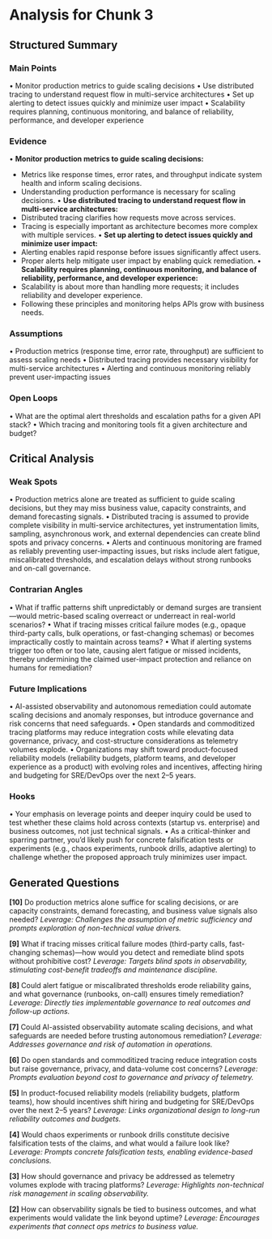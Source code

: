 # Analysis for Chunk 3

## Structured Summary

### Main Points
• Monitor production metrics to guide scaling decisions
• Use distributed tracing to understand request flow in multi-service architectures
• Set up alerting to detect issues quickly and minimize user impact
• Scalability requires planning, continuous monitoring, and balance of reliability, performance, and developer experience

### Evidence
• **Monitor production metrics to guide scaling decisions:**
  - Metrics like response times, error rates, and throughput indicate system health and inform scaling decisions.
  - Understanding production performance is necessary for scaling decisions.
• **Use distributed tracing to understand request flow in multi-service architectures:**
  - Distributed tracing clarifies how requests move across services.
  - Tracing is especially important as architecture becomes more complex with multiple services.
• **Set up alerting to detect issues quickly and minimize user impact:**
  - Alerting enables rapid response before issues significantly affect users.
  - Proper alerts help mitigate user impact by enabling quick remediation.
• **Scalability requires planning, continuous monitoring, and balance of reliability, performance, and developer experience:**
  - Scalability is about more than handling more requests; it includes reliability and developer experience.
  - Following these principles and monitoring helps APIs grow with business needs.

### Assumptions
• Production metrics (response time, error rate, throughput) are sufficient to assess scaling needs
• Distributed tracing provides necessary visibility for multi-service architectures
• Alerting and continuous monitoring reliably prevent user-impacting issues

### Open Loops
• What are the optimal alert thresholds and escalation paths for a given API stack?
• Which tracing and monitoring tools fit a given architecture and budget?

## Critical Analysis

### Weak Spots
• Production metrics alone are treated as sufficient to guide scaling decisions, but they may miss business value, capacity constraints, and demand forecasting signals.
• Distributed tracing is assumed to provide complete visibility in multi-service architectures, yet instrumentation limits, sampling, asynchronous work, and external dependencies can create blind spots and privacy concerns.
• Alerts and continuous monitoring are framed as reliably preventing user-impacting issues, but risks include alert fatigue, miscalibrated thresholds, and escalation delays without strong runbooks and on-call governance.

### Contrarian Angles
• What if traffic patterns shift unpredictably or demand surges are transient—would metric-based scaling overreact or underreact in real-world scenarios?
• What if tracing misses critical failure modes (e.g., opaque third-party calls, bulk operations, or fast-changing schemas) or becomes impractically costly to maintain across teams?
• What if alerting systems trigger too often or too late, causing alert fatigue or missed incidents, thereby undermining the claimed user-impact protection and reliance on humans for remediation?

### Future Implications
• AI-assisted observability and autonomous remediation could automate scaling decisions and anomaly responses, but introduce governance and risk concerns that need safeguards.
• Open standards and commoditized tracing platforms may reduce integration costs while elevating data governance, privacy, and cost-structure considerations as telemetry volumes explode.
• Organizations may shift toward product-focused reliability models (reliability budgets, platform teams, and developer experience as a product) with evolving roles and incentives, affecting hiring and budgeting for SRE/DevOps over the next 2–5 years.

### Hooks
• Your emphasis on leverage points and deeper inquiry could be used to test whether these claims hold across contexts (startup vs. enterprise) and business outcomes, not just technical signals.
• As a critical-thinker and sparring partner, you’d likely push for concrete falsification tests or experiments (e.g., chaos experiments, runbook drills, adaptive alerting) to challenge whether the proposed approach truly minimizes user impact.

## Generated Questions

**[10]** Do production metrics alone suffice for scaling decisions, or are capacity constraints, demand forecasting, and business value signals also needed?
*Leverage: Challenges the assumption of metric sufficiency and prompts exploration of non-technical value drivers.*

**[9]** What if tracing misses critical failure modes (third-party calls, fast-changing schemas)—how would you detect and remediate blind spots without prohibitive cost?
*Leverage: Targets blind spots in observability, stimulating cost-benefit tradeoffs and maintenance discipline.*

**[8]** Could alert fatigue or miscalibrated thresholds erode reliability gains, and what governance (runbooks, on-call) ensures timely remediation?
*Leverage: Directly ties implementable governance to real outcomes and follow-up actions.*

**[7]** Could AI-assisted observability automate scaling decisions, and what safeguards are needed before trusting autonomous remediation?
*Leverage: Addresses governance and risk of automation in operations.*

**[6]** Do open standards and commoditized tracing reduce integration costs but raise governance, privacy, and data-volume cost concerns?
*Leverage: Prompts evaluation beyond cost to governance and privacy of telemetry.*

**[5]** In product-focused reliability models (reliability budgets, platform teams), how should incentives shift hiring and budgeting for SRE/DevOps over the next 2–5 years?
*Leverage: Links organizational design to long-run reliability outcomes and budgets.*

**[4]** Would chaos experiments or runbook drills constitute decisive falsification tests of the claims, and what would a failure look like?
*Leverage: Prompts concrete falsification tests, enabling evidence-based conclusions.*

**[3]** How should governance and privacy be addressed as telemetry volumes explode with tracing platforms?
*Leverage: Highlights non-technical risk management in scaling observability.*

**[2]** How can observability signals be tied to business outcomes, and what experiments would validate the link beyond uptime?
*Leverage: Encourages experiments that connect ops metrics to business value.*


